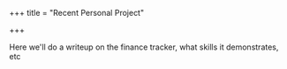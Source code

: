 +++
title = "Recent Personal Project"

+++


Here we'll do a writeup on the finance tracker, what skills it demonstrates, etc
